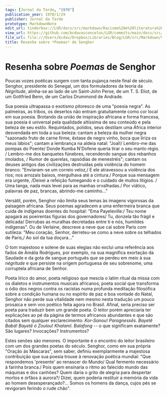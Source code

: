```yaml
---
tags: [Jornal da Tarde, "1970"]
publication_year: 1970/1/29
publisher: Jornal da Tarde
prototype: MarkdownNote
edit_url: tinderbox://LGR/docs/src/markdown/Racismo%20e%20literatura%20negra/Literatura%20Africana?view=outline+select=1658628307
view_url: https://github.com/bcdavasconcelos/LGR/commits/main/docs/src/markdown/racismo-e-literatura-negra/literatura-africana/resenha-sobre-poemas-de-senghor.md
file_url: file:///Users/bcdav/Dropbox/Libraries/Blog/LGR/src/Markdown/Vol%201/Literatura%20Africana/Resenha%20sobre%20*Poemas*%20de%20Senghor.md
title: Resenha sobre *Poemas* de Senghor
---
```


# Resenha sobre *Poemas* de Senghor

Poucas vozes poéticas surgem com tanta pujança neste final de século. Senghor, presidente do Senegal, um dos formuladores da teoria da *Négritude*, alinha-se ao lado de um Saint-John Perse, de um T. S. Eliot, de um Gottfried Benn, de um Carlos Drummond de Andrade.

Sua poesia ultrapassa o exotismo pitoresco de uma "poesia negra". As palmeiras, as tribos, os desertos não entram gratuitamente como cor local em sua poesia. Brotando da união de inspiração africana e forma francesa, sua poesia é universal pela qualidade altíssima de seu conteúdo e pela beleza de seu estilo. Requintados, polidos, seus destilam uma África interior desvendada em toda a sua beleza: cantam a beleza da mulher negra "sazonado fruto de carne firme, êxtase de negro vinho, boca que liriza os meus lábios"; cantam a lembrança na aldeia natal: "Joal!/ Lembro-me das pompas do Poente/ Donde Kumba N'Dofene queria tirar o seu manto régio. / Lembro-me dos banquetes fúnebres, recendendo sangue dos rebanhos imolados, / Rumor de querelas, rapsódias de menestréis"; cantam os deuses antigos das civilizações destruídas pela violência do homem branco: "Enviaram-se um correio veloz,/ E ele atravessou a violência dos rios; nos arrozais baixos, mergulhava até a cintura./ Porque sua mensagem era urgente, /Deixei a refeição fumegando e o cuidado de muitos litígios. / Uma tanga, nada mais levei para as manhas orvalhadas./ Por viático, palavras de paz, brancas, abrindo-me caminho\..."

Versátil, porém, Senghor não limita seus temas às imagens vigorosas da paisagem africana. Seus poemas agradecem a uma enfermeira branca que cuida de indígenas doentes do hospital: "Ema Payeleville:/ Teu nome apagará as poeirentas figuras dos governadores/ Tu, donzela tão frágil e delicada/ Derrubas as muralhas decretadas entre ti e nós, humildes indígenas". Ou de Verlaine, descreve a neve que cai sobre Paris com sutileza: "Meu coração, Senhor, derreteu-se como a neve sobre os telhados de Paris,/ Ao sol da tua doçura\..."

O tom majestoso e solene de suas elegias não exclui uma referência aos fados de Amália Rodrigues, por exemplo, na sua magnífica exortação da Saudade e da gota de sangue português que se perdeu em meio à sua *négritude* e que persiste na origem portuguesa de seu sobrenome, uma corruptela africana de Senhor.

Poeta lírico do amor, poeta religioso que mescla o latim ritual da missa com os dialetos e instrumentos musicais africanos, poeta social que transforma o ódio dos negros contra os racistas numa profunda meditação filosófica sobre a condição humana ou no espírito de paz e boa vontade do Natal, Senghor não perde sua vitalidade nem mesmo nesta tradução um pouco prosaica e sem voo poético feita agora no Brasil. Afinal, seria preciso ser poeta para traduzir bem um grande poeta. O leitor porém apreciaria ter explicações ao pé da página de termos africanos abundantes e que são citados sem qualquer esclarecimento: *Kor-Sanou*! *Paragnessês*. *Bayetê Babá*! *Bayetê ó Zoulou*! *KhalamI. Balafong* -- o que significam exatamente? São lugares? Invocações? Instrumentos?

Estes senões são menores. O importante é o encontro do leitor brasileiro com um dos grandes poetas do século. Senghor, como em sua própria "Oração às Máscaras", sem saber, definiu exemplarmente a majestosa contribuição que sua poesia trouxe à renovação poética mundial: "Que respondemos 'presente' ao renascer do Mundo/ Qual fermento necessário à farinha branca./ Pois quem ensinaria o ritmo ao falecido mundo das máquinas e dos canhões? Quem daria o grito de alegria para despertar mortos e órfãos à aurora?/ Dizei, quem poderia restituir a memória da vida ao homem desesperançado?\... Somos os homens da dança, cujos pés se revigoram ferindo o rude chão".

